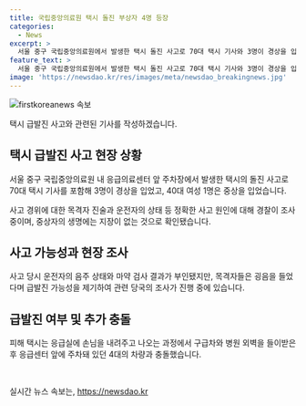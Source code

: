 ```yaml
---
title: 국립중앙의료원 택시 돌진 부상자 4명 등장
categories:
  - News
excerpt: >
  서울 중구 국립중앙의료원에서 발생한 택시 돌진 사고로 70대 택시 기사와 3명이 경상을 입었고, 40대 여성 1명은 중상을 입었습니다. 피해 운전자는 음주나 마약 여부가 부정되었지만, 목격자들은 급발진을 의심하고 있습니다. 사고로 응급센터 앞에 주차돼 있던 차량 4대도 연이어 충돌하며 부상자가 발생하였으며, 경찰은 사고 원인을 조사 중입니다.
feature_text: >
  서울 중구 국립중앙의료원에서 발생한 택시 돌진 사고로 70대 택시 기사와 3명이 경상을 입었고, 40대 여성 1명은 중상을 입었습니다. 피해 운전자는 음주나 마약 여부가 부정되었지만, 목격자들은 급발진을 의심하고 있습니다. 사고로 응급센터 앞에 주차돼 있던 차량 4대도 연이어 충돌하며 부상자가 발생하였으며, 경찰은 사고 원인을 조사 중입니다.
image: 'https://newsdao.kr/res/images/meta/newsdao_breakingnews.jpg'
---
```


<p><img src="https://newsdao.kr/res/images/meta/newsdao_breakingnews.jpg" alt="firstkoreanews 속보" /></p>

<p>택시 급발진 사고와 관련된 기사를 작성하겠습니다.</p>

<h2 data-ke-size="size26">택시 급발진 사고 현장 상황</h2>

<p>서울 중구 국립중앙의료원 내 응급의료센터 앞 주차장에서 발생한 택시의 돌진 사고로 70대 택시 기사를 포함해 3명이 경상을 입었고, 40대 여성 1명은 중상을 입었습니다.</p>

<p data-ke-size="size16">사고 경위에 대한 목격자 진술과 운전자의 상태 등 정확한 사고 원인에 대해 경찰이 조사 중이며, 중상자의 생명에는 지장이 없는 것으로 확인됐습니다.</p>

<h2 data-ke-size="size26">사고 가능성과 현장 조사</h2>

<p data-ke-size="size16">사고 당시 운전자의 음주 상태와 마약 검사 결과가 부인됐지만, 목격자들은 굉음을 들었다며 급발진 가능성을 제기하여 관련 당국의 조사가 진행 중에 있습니다.</p>

<h2 data-ke-size="size26">급발진 여부 및 추가 충돌</h2>

<p data-ke-size="size16">피해 택시는 응급실에 손님을 내려주고 나오는 과정에서 구급차와 병원 외벽을 들이받은 후 응급센터 앞에 주차돼 있던 4대의 차량과 충돌했습니다.</p>

<p data-ke-size="size16">&nbsp;</p>
실시간 뉴스 속보는, <a href="https://newsdao.kr" rel="dofollow">https://newsdao.kr</a>


